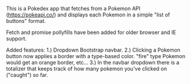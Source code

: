 This is a Pokedex app that fetches from a Pokemon API (https://pokeapi.co/) and displays each Pokemon in a simple "list of buttons" format.

Fetch and promise pollyfills have been added for older browser and IE support.

Added features:
1.) Dropdown Bootstrap navbar.
2.) Clicking a Pokemon button now applies a border with a type-based color. "fire" type Pokemon would get an orange border, etc...
3.) In the navbar dropdown there is a totalizer that keeps track of how many pokemon you've clicked on ("caught") so far.